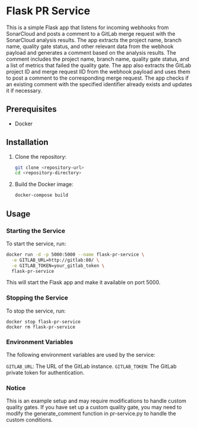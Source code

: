 # Flask PR Service

This is a simple Flask app that listens for incoming webhooks from SonarCloud and posts a comment to a GitLab merge request with the SonarCloud analysis results. The app extracts the project name, branch name, quality gate status, and other relevant data from the webhook payload and generates a comment based on the analysis results. The comment includes the project name, branch name, quality gate status, and a list of metrics that failed the quality gate. The app also extracts the GitLab project ID and merge request IID from the webhook payload and uses them to post a comment to the corresponding merge request. The app checks if an existing comment with the specified identifier already exists and updates it if necessary.

## Prerequisites

- Docker

## Installation

1. Clone the repository:

    ```sh
    git clone <repository-url>
    cd <repository-directory>
    ```

2. Build the Docker image:

    ```sh
    docker-compose build
    ```

## Usage

### Starting the Service

To start the service, run:

```sh
docker run -d -p 5000:5000 --name flask-pr-service \
  -e GITLAB_URL=http://gitlab:80/ \
  -e GITLAB_TOKEN=your_gitlab_token \
  flask-pr-service
```

This will start the Flask app and make it available on port 5000.

### Stopping the Service
To stop the service, run:
```
docker stop flask-pr-service
docker rm flask-pr-service
```

### Environment Variables
The following environment variables are used by the service:

`GITLAB_URL`: The URL of the GitLab instance.
`GITLAB_TOKEN`: The GitLab private token for authentication.

### Notice
This is an example setup and may require modifications to handle custom quality gates. If you have set up a custom quality gate, you may need to modify the generate_comment function in pr-service.py to handle the custom conditions.
